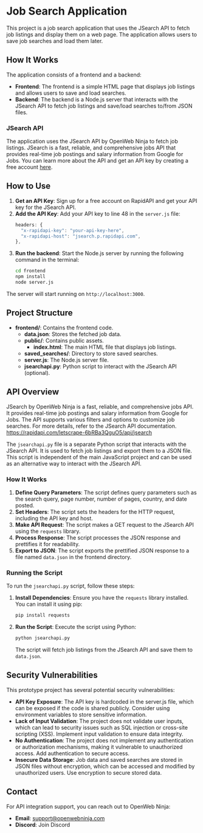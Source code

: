 # Job Search Application

This project is a job search application that uses the JSearch API to fetch job listings and display them on a web page. The application allows users to save job searches and load them later.

## How It Works

The application consists of a frontend and a backend:

- **Frontend**: The frontend is a simple HTML page that displays job listings and allows users to save and load searches.
- **Backend**: The backend is a Node.js server that interacts with the JSearch API to fetch job listings and save/load searches to/from JSON files.

### JSearch API

The application uses the JSearch API by OpenWeb Ninja to fetch job listings. JSearch is a fast, reliable, and comprehensive jobs API that provides real-time job postings and salary information from Google for Jobs. You can learn more about the API and get an API key by creating a free account [here](https://rapidapi.com/letscrape-6bRBa3QguO5/api/jsearch).

## How to Use

1. **Get an API Key**: Sign up for a free account on RapidAPI and get your API key for the JSearch API.
2. **Add the API Key**: Add your API key to line 48 in the `server.js` file:
   ```js
   headers: {
     "x-rapidapi-key": "your-api-key-here",
     "x-rapidapi-host": "jsearch.p.rapidapi.com",
   },
   ```
3. **Run the backend**: Start the Node.js server by running the following command in the terminal:
   ```bash
   cd frontend
   npm install
   node server.js
   ```
The server will start running on `http://localhost:3000`.

## Project Structure

- **frontend/**: Contains the frontend code.
  - **data.json**: Stores the fetched job data.
  - **public/**: Contains public assets.
    - **index.html**: The main HTML file that displays job listings.
  - **saved_searches/**: Directory to store saved searches.
  - **server.js**: The Node.js server file.
  - **jsearchapi.py**: Python script to interact with the JSearch API (optional).

## API Overview

JSearch by OpenWeb Ninja is a fast, reliable, and comprehensive jobs API. It provides real-time job postings and salary information from Google for Jobs. The API supports various filters and options to customize job searches. For more details, refer to the JSearch API documentation. https://rapidapi.com/letscrape-6bRBa3QguO5/api/jsearch

The `jsearchapi.py` file is a separate Python script that interacts with the JSearch API. It is used to fetch job listings and export them to a JSON file. This script is independent of the main JavaScript project and can be used as an alternative way to interact with the JSearch API.

### How It Works

1. **Define Query Parameters**: The script defines query parameters such as the search query, page number, number of pages, country, and date posted.
2. **Set Headers**: The script sets the headers for the HTTP request, including the API key and host.
3. **Make API Request**: The script makes a GET request to the JSearch API using the `requests` library.
4. **Process Response**: The script processes the JSON response and prettifies it for readability.
5. **Export to JSON**: The script exports the prettified JSON response to a file named `data.json` in the frontend directory.

### Running the Script

To run the `jsearchapi.py` script, follow these steps:

1. **Install Dependencies**: Ensure you have the `requests` library installed. You can install it using pip:
   ```bash
   pip install requests
   ```
2. **Run the Script**: Execute the script using Python:
   ```bash
   python jsearchapi.py
   ```
   The script will fetch job listings from the JSearch API and save them to `data.json`.


## Security Vulnerabilities

This prototype project has several potential security vulnerabilities:

- **API Key Exposure**: The API key is hardcoded in the server.js file, which can be exposed if the code is shared publicly. Consider using environment variables to store sensitive information.
- **Lack of Input Validation**: The project does not validate user inputs, which can lead to security issues such as SQL injection or cross-site scripting (XSS). Implement input validation to ensure data integrity.
- **No Authentication**: The project does not implement any authentication or authorization mechanisms, making it vulnerable to unauthorized access. Add authentication to secure access.
- **Insecure Data Storage**: Job data and saved searches are stored in JSON files without encryption, which can be accessed and modified by unauthorized users. Use encryption to secure stored data.


## Contact

For API integration support, you can reach out to OpenWeb Ninja:

- **Email**: support@openwebninja.com
- **Discord**: Join Discord